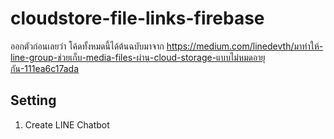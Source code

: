 # cloudstore-file-links-firebase
ออกตัวก่อนเลยว่า โค้ดทั้งหมดนี้ได้ต้นฉบับมาจาก
https://medium.com/linedevth/มาทำให้-line-group-ช่วยเก็บ-media-files-ผ่าน-cloud-storage-แบบไม่หมดอายุกัน-111ea6c17ada

## Setting
1. Create LINE Chatbot
